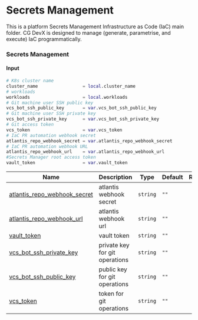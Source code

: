 # Secrets Management

This is a platform Secrets Management Infrastructure as Code (IaC) main folder.
CG DevX is designed to manage (generate, parametrise, and execute) IaC programmatically.

### Secrets Management

#### Input

```terraform
# K8s cluster name
cluster_name                 = local.cluster_name
# workloads
workloads                    = local.workloads
# Git machine user SSH public key
vcs_bot_ssh_public_key       = var.vcs_bot_ssh_public_key
# Git machine user SSH private key
vcs_bot_ssh_private_key      = var.vcs_bot_ssh_private_key
# Git access token
vcs_token                    = var.vcs_token
# IaC PR automation webhook secret
atlantis_repo_webhook_secret = var.atlantis_repo_webhook_secret
# IaC PR automation webhook URL
atlantis_repo_webhook_url    = var.atlantis_repo_webhook_url
#Secrets Manager root access token
vault_token                  = var.vault_token
```

| Name                                                                                                                         | Description                    | Type     | Default | Required |
|------------------------------------------------------------------------------------------------------------------------------|--------------------------------|----------|---------|:--------:|
| <a name="input_atlantis_repo_webhook_secret"></a> [atlantis\_repo\_webhook\_secret](#input\_atlantis\_repo\_webhook\_secret) | atlantis webhook secret        | `string` | `""`    |    no    |
| <a name="input_atlantis_repo_webhook_url"></a> [atlantis\_repo\_webhook\_url](#input\_atlantis\_repo\_webhook\_url)          | atlantis webhook url           | `string` | `""`    |    no    |
| <a name="input_vault_token"></a> [vault\_token](#input\_vault\_token)                                                        | vault token                    | `string` | `""`    |    no    |
| <a name="input_vcs_bot_ssh_private_key"></a> [vcs\_bot\_ssh\_private\_key](#input\_vcs\_bot\_ssh\_private\_key)              | private key for git operations | `string` | `""`    |    no    |
| <a name="input_vcs_bot_ssh_public_key"></a> [vcs\_bot\_ssh\_public\_key](#input\_vcs\_bot\_ssh\_public\_key)                 | public key for git operations  | `string` | `""`    |    no    |
| <a name="input_vcs_token"></a> [vcs\_token](#input\_vcs\_token)                                                              | token for git operations       | `string` | `""`    |    no    |

